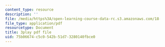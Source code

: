 ```yaml
---
content_type: resource
description: ''
file: /media/https%3A/open-learning-course-data-rc.s3.amazonaws.com/18-06sc-linear-algebra-fall-2011/75b06674c5c0542b51d73280140fbce0_OsHY7ycgbaE.pdf
file_type: application/pdf
resourcetype: Document
title: 3play pdf file
uid: 75b06674-c5c0-542b-51d7-3280140fbce0
---
```

